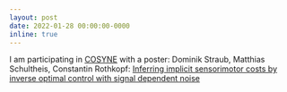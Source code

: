 ```yaml
---
layout: post
date: 2022-01-28 00:00:00-0000
inline: true
---
```


I am participating in [COSYNE](https://www.cosyne.org/) with a poster: Dominik Straub, Matthias Schultheis, Constantin Rothkopf: [Inferring implicit sensorimotor costs by inverse optimal control with signal dependent noise](https://www.cosyne.org/s/Cosyne2022_program_book.pdf)